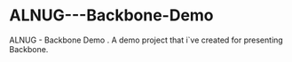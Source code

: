 ALNUG---Backbone-Demo
=====================

ALNUG - Backbone Demo . A demo project that i`ve created  for presenting Backbone. 